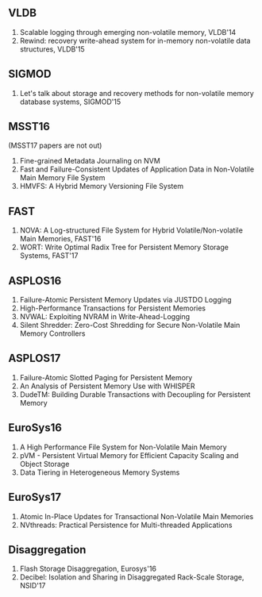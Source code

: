 ## VLDB
1. Scalable logging through emerging non-volatile memory, VLDB'14
2. Rewind: recovery write-ahead system for in-memory non-volatile data structures, VLDB'15

## SIGMOD
1. Let's talk about storage and recovery methods for non-volatile memory database systems, SIGMOD'15

## MSST16
(MSST17 papers are not out)
1. Fine-grained Metadata Journaling on NVM
2. Fast and Failure-Consistent Updates of Application Data in Non-Volatile Main Memory File System
3. HMVFS: A Hybrid Memory Versioning File System

## FAST
1. NOVA: A Log-structured File System for Hybrid Volatile/Non-volatile Main Memories, FAST'16
2. WORT: Write Optimal Radix Tree for Persistent Memory Storage Systems, FAST'17

## ASPLOS16
1. Failure-Atomic Persistent Memory Updates via JUSTDO Logging
2. High-Performance Transactions for Persistent Memories
3. NVWAL: Exploiting NVRAM in Write-Ahead-Logging
4. Silent Shredder: Zero-Cost Shredding for Secure Non-Volatile Main Memory Controllers

## ASPLOS17
1. Failure-Atomic Slotted Paging for Persistent Memory
2. An Analysis of Persistent Memory Use with WHISPER
3. DudeTM: Building Durable Transactions with Decoupling for Persistent Memory

## EuroSys16
1. A High Performance File System for Non-Volatile Main Memory
2. pVM - Persistent Virtual Memory for Efficient Capacity Scaling and Object Storage
3. Data Tiering in Heterogeneous Memory Systems

## EuroSys17
1. Atomic In-Place Updates for Transactional Non-Volatile Main Memories
2. NVthreads: Practical Persistence for Multi-threaded Applications

## Disaggregation
1. Flash Storage Disaggregation, Eurosys'16
2. Decibel: Isolation and Sharing in Disaggregated Rack-Scale Storage, NSID'17
